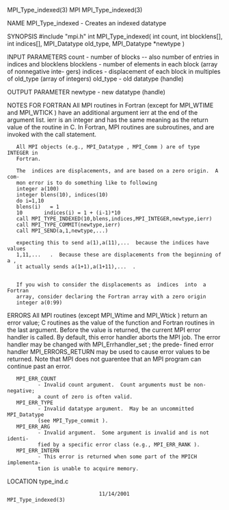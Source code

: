 MPI_Type_indexed(3)                   MPI                  MPI_Type_indexed(3)



NAME
       MPI_Type_indexed -  Creates an indexed datatype

SYNOPSIS
       #include "mpi.h"
       int MPI_Type_indexed(
               int count,
               int blocklens[],
               int indices[],
               MPI_Datatype old_type,
               MPI_Datatype *newtype )

INPUT PARAMETERS
       count  -  number  of  blocks  --  also number of entries in indices and
              blocklens
       blocklens
              - number of elements in each block (array of  nonnegative  inte-
              gers)
       indices
              -  displacement of each block in multiples of old_type (array of
              integers)
       old_type
              - old datatype (handle)


OUTPUT PARAMETER
       newtype
              - new datatype (handle)


NOTES FOR FORTRAN
       All MPI routines in Fortran (except for MPI_WTIME and MPI_WTICK )  have
       an  additional  argument ierr at the end of the argument list.  ierr is
       an integer and has the same meaning as the return value of the  routine
       in  C.   In Fortran, MPI routines are subroutines, and are invoked with
       the call statement.

       All MPI objects (e.g., MPI_Datatype , MPI_Comm ) are of type INTEGER in
       Fortran.

       The  indices are displacements, and are based on a zero origin.  A com-
       mon error is to do something like to following
       integer a(100)
       integer blens(10), indices(10)
       do i=1,10
       blens(i)   = 1
       10       indices(i) = 1 + (i-1)*10
       call MPI_TYPE_INDEXED(10,blens,indices,MPI_INTEGER,newtype,ierr)
       call MPI_TYPE_COMMIT(newtype,ierr)
       call MPI_SEND(a,1,newtype,...)

       expecting this to send a(1),a(11),...  because the indices have  values
       1,11,...   .  Because these are displacements from the beginning of a ,
       it actually sends a(1+1),a(1+11),...  .


       If you wish to consider the displacements as  indices  into  a  Fortran
       array, consider declaring the Fortran array with a zero origin
       integer a(0:99)



ERRORS
       All  MPI  routines  (except  MPI_Wtime  and MPI_Wtick ) return an error
       value; C routines as the value of the function and Fortran routines  in
       the last argument.  Before the value is returned, the current MPI error
       handler is called.  By default, this error handler aborts the MPI  job.
       The  error  handler may be changed with MPI_Errhandler_set ; the prede-
       fined error handler MPI_ERRORS_RETURN may be used to cause error values
       to  be  returned.  Note that MPI does not guarentee that an MPI program
       can continue past an error.

       MPI_ERR_COUNT
              - Invalid count argument.  Count arguments must be non-negative;
              a count of zero is often valid.
       MPI_ERR_TYPE
              - Invalid datatype argument.  May be an uncommitted MPI_Datatype
              (see MPI_Type_commit ).
       MPI_ERR_ARG
              - Invalid argument.  Some argument is invalid and is not identi-
              fied by a specific error class (e.g., MPI_ERR_RANK ).
       MPI_ERR_INTERN
              - This error is returned when some part of the MPICH implementa-
              tion is unable to acquire memory.

LOCATION
       type_ind.c



                                  11/14/2001               MPI_Type_indexed(3)
